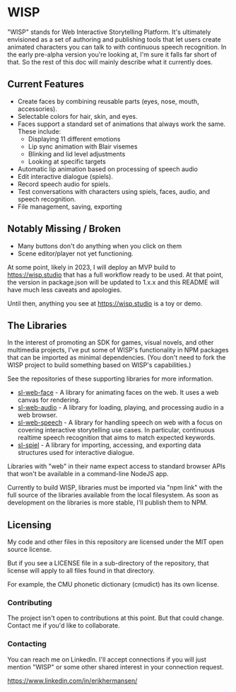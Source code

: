 # WISP

"WISP" stands for Web Interactive Storytelling Platform. It's ultimately envisioned as a set of authoring and publishing tools that let users create animated characters you can talk to with continuous speech recognition. In the early pre-alpha version you're looking at, I'm sure it falls far short of that. So the rest of this doc will mainly describe what it currently does.

## Current Features

* Create faces by combining reusable parts (eyes, nose, mouth, accessories).
* Selectable colors for hair, skin, and eyes.
* Faces support a standard set of animations that always work the same. These include:
  * Displaying 11 different emotions
  * Lip sync animation with Blair visemes
  * Blinking and lid level adjustments
  * Looking at specific targets
* Automatic lip animation based on processing of speech audio
* Edit interactive dialogue (spiels).
* Record speech audio for spiels.
* Test conversations with characters using spiels, faces, audio, and speech recognition.
* File management, saving, exporting

## Notably Missing / Broken

* Many buttons don't do anything when you click on them
* Scene editor/player not yet functioning.

At some point, likely in 2023, I will deploy an MVP build to https://wisp.studio that has a full workflow ready to be used. At that point, the version in package.json will be updated to 1.x.x and this README will have much less caveats and apologies.

Until then, anything you see at https://wisp.studio is a toy or demo.

## The Libraries

In the interest of promoting an SDK for games, visual novels, and other multimedia projects, I've put some of WISP's functionality in NPM packages that can be imported as minimal dependencies. (You don't need to fork the WISP project to build something based on WISP's capabilities.)

See the repositories of these supporting libraries for more information.
* [sl-web-face](https://github.com/erikh2000/sl-web-face) - A library for animating faces on the web. It uses a web canvas for rendering.
* [sl-web-audio](https://github.com/erikh2000/sl-web-audio) - A library for loading, playing, and processing audio in a web browser.
* [sl-web-speech](https://github.com/erikh2000/sl-web-speech) - A library for handling speech on web with a focus on covering interactive storytelling use cases. In particular, continuous realtime speech recognition that aims to match expected keywords.
* [sl-spiel](https://github.com/erikh2000/sl-spiel) - A library for importing, accessing, and exporting data structures used for interactive dialogue.

Libraries with "web" in their name expect access to standard browser APIs that won't be available in a command-line NodeJS app.

Currently to build WISP, libraries must be imported via "npm link" with the full source of the libraries available from the local filesystem. As soon as development on the libraries is more stable, I'll publish them to NPM.

## Licensing

My code and other files in this repository are licensed under the MIT open source license.

But if you see a LICENSE file in a sub-directory of the repository, that license will apply to all files found in that directory.

For example, the CMU phonetic dictionary (cmudict) has its own license.

### Contributing

The project isn't open to contributions at this point. But that could change. Contact me if you'd like to collaborate.

### Contacting

You can reach me on LinkedIn. I'll accept connections if you will just mention "WISP" or some other shared interest in your connection request.

https://www.linkedin.com/in/erikhermansen/

